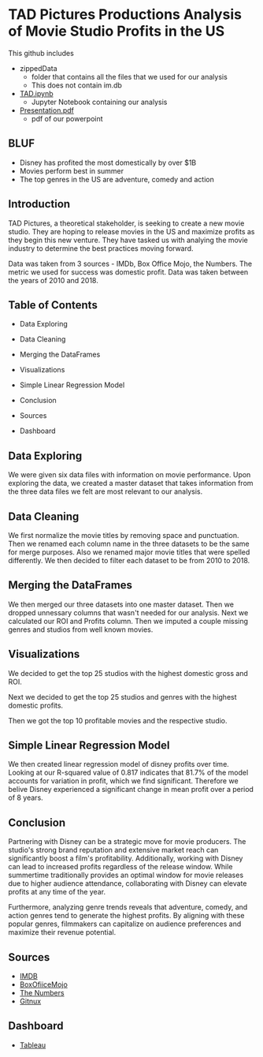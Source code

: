 # TAD Pictures Productions Analysis of Movie Studio Profits in the US
This github includes 
- zippedData
    - folder that contains all the files that we used for our analysis
    - This does not contain im.db 
- [TAD.ipynb](/TAD.ipynb)
    - Jupyter Notebook containing our analysis
- [Presentation.pdf](https://docs.google.com/presentation/d/1aSR84Wyx84kUm45y7Mii2OQn6zQ_X2lMu7Mnc-6Q_UI/edit?usp=sharing)
    - pdf of our powerpoint 
## BLUF 
- Disney has profited the most domestically by over $1B 
- Movies perform best in summer
- The top genres in the US are adventure, comedy and action
## Introduction
TAD Pictures, a theoretical stakeholder, is seeking to create a new movie studio. They are hoping to release movies in the US and maximize profits as they begin this new venture. They have tasked us with analying the movie industry to determine the best practices moving forward.

Data was taken from 3 sources - IMDb, Box Office Mojo, the Numbers. The metric we used for success was domestic profit. Data was taken between the years of 2010 and 2018.
## Table of Contents

- Data Exploring

- Data Cleaning

- Merging the DataFrames

- Visualizations

- Simple Linear Regression Model

- Conclusion

- Sources

- Dashboard

## Data Exploring 
We were given six data files with information on movie performance. Upon exploring the data, we created a master dataset that takes information from the three data files we felt are most relevant to our analysis.
## Data Cleaning
We first normalize the movie titles by removing space and punctuation. Then we renamed each column name in the three datasets to be the same for merge purposes. Also we renamed major movie titles that were spelled differently. We then decided to filter each dataset to be from 2010 to 2018.
## Merging the DataFrames
We then merged our three datasets into one master dataset. Then we dropped unnessary columns that wasn't needed for our analysis. Next we calculated our ROI and Profits column. Then we imputed a couple missing genres and studios from well known movies. 
## Visualizations
We decided to get the top 25 studios with the highest domestic gross and ROI. 


Next we decided to get the top 25 studios and genres with the highest domestic profits.


Then we got the top 10 profitable movies and the respective studio.


## Simple Linear Regression Model
We then created linear regression model of disney profits over time. Looking at our R-squared value of 0.817 indicates that 81.7% of the model accounts for variation in profit, which we find significant. Therefore we belive Disney experienced a significant change in mean profit over a period of 8 years.
## Conclusion 
Partnering with Disney can be a strategic move for movie producers. The studio's strong brand reputation and extensive market reach can significantly boost a film's profitability. Additionally, working with Disney can lead to increased profits regardless of the release window. While summertime traditionally provides an optimal window for movie releases due to higher audience attendance, collaborating with Disney can elevate profits at any time of the year.

Furthermore, analyzing genre trends reveals that adventure, comedy, and action genres tend to generate the highest profits. By aligning with these popular genres, filmmakers can capitalize on audience preferences and maximize their revenue potential.
## Sources
- [IMDB](https://www.imdb.com/)
- [BoxOfiiceMojo](https://www.boxofficemojo.com/)
- [The Numbers](https://www.the-numbers.com/)
- [Gitnux](https://gitnux.org/entertainment-industry-statistics/#:~:text=Highlights%3A%20The%20Most%20Important%20Entertainment,CAGR%20from%202022%20to%202027)
## Dashboard
- [Tableau](https://public.tableau.com/app/profile/alli.ward/viz/TADMovieStudioAnalysis/Dashboard1?publish=yes)